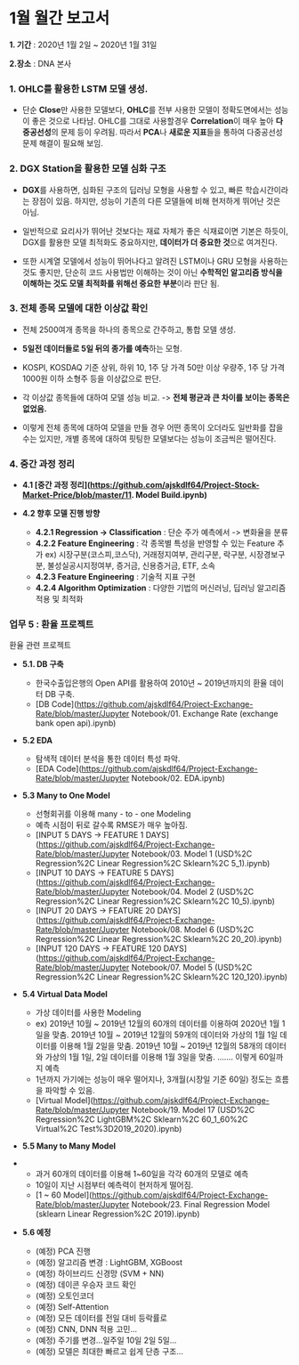 # 1월 월간 보고서

**1. 기간** : 2020년 1월 2일 ~ 2020년 1월 31일

**2.장소** : DNA 본사



### 1. OHLC를 활용한 LSTM 모델 생성.

- 단순 **Close**만 사용한 모델보다, **OHLC**를 전부 사용한 모델이 정확도면에서는 성능이 좋은 것으로 나타남. OHLC를 그대로 사용할경우 **Correlation**이 매우 높아 **다중공선성**의 문제 등이 우려됨. 따라서 **PCA**나 **새로운 지표**들을 통하여 다중공선성 문제 해결이 필요해 보임.

  

### 2. DGX Station을 활용한 모델 심화 구조

- **DGX**를 사용하면, 심화된 구조의 딥러닝 모형을 사용할 수 있고, 빠른 학습시간이라는 장점이 있음. 하지만, 성능이 기존의 다른 모델들에 비해 현저하게 뛰어난 것은 아님.

- 일반적으로 요리사가 뛰어난 것보다는 재료 자체가 좋은 식재료이면 기본은 하듯이, DGX를 활용한 모델 최적화도 중요하지만, **데이터가 더 중요한 것**으로 여겨진다.

- 또한 시계열 모델에서 성능이 뛰어나다고 알려진 LSTM이나 GRU 모형을 사용하는 것도 좋지만, 단순히 코드 사용법만 이해하는 것이 아닌 **수학적인 알고리즘 방식을 이해하는 것도 모델 최적화를 위해선 중요한 부분**이라 판단 됨.

  

### 3. 전체 종목 모델에 대한 이상값 확인

- 전체 2500여개 종목을 하나의 종목으로 간주하고, 통합 모델 생성.

- **5일전 데이터들로 5일 뒤의 종가를 예측**하는 모형.

- KOSPI, KOSDAQ 기준 상위, 하위 10, 1주 당 가격 50만 이상 우량주, 1주 당 가격 1000원 이하 소형주 등을 이상값으로 판단.

- 각 이상값 종목들에 대하여 모델 성능 비교. -> **전체 평균과 큰 차이를 보이는 종목은 없었음.**

- 이렇게 전체 종목에 대하여 모델을 만들 경우 어떤 종목이 오더라도 일반화를 잡을 수는 있지만, 개별 종목에 대하여 핏팅한 모델보다는 성능이 조금씩은 떨어진다.

  

### 4. 중간 과정 정리

- **4.1 [중간 과정 정리](https://github.com/ajskdlf64/Project-Stock-Market-Price/blob/master/11. Model Build.ipynb)**

- **4.2 향후 모델 진행 방향**
  - **4.2.1 Regression -> Classification** : 단순 주가 예측에서 -> 변화율을 분류
  - **4.2.2 Feature Engineering** : 각 종목별 특성을 반영할 수 있는 Feature 추가 ex) 시장구분(코스피,코스닥), 거래정지여부, 관리구분, 락구분, 시장경보구분, 불성실공시지정여부, 증거금, 신용증거금, ETF, 소속 
  - **4.2.3 Feature Engineering** : 기술적 지표 구현
  - **4.2.4 Algorithm Optimization** : 다양한 기법의 머신러닝, 딥러닝 알고리즘 적용 및 최적화



### 업무 5 : 환율 프로젝트

환율 관련 프로젝트

- **5.1. DB 구축**
  - 한국수출입은행의 Open API를 활용하여 2010년 ~ 2019년까지의 환율 데이터 DB 구축.
  - [DB Code](https://github.com/ajskdlf64/Project-Exchange-Rate/blob/master/Jupyter Notebook/01. Exchange Rate (exchange bank open api).ipynb)

- **5.2 EDA**
  - 탐색적 데이터 분석을 통한 데이터 특성 파악.
  - [EDA Code](https://github.com/ajskdlf64/Project-Exchange-Rate/blob/master/Jupyter Notebook/02. EDA.ipynb)

- **5.3 Many to One Model**
  - 선형회귀를 이용해 many - to - one Modeling
  - 예측 시점이 뒤로 갈수록 RMSE가 매우 높아짐.
  - [INPUT 5 DAYS -> FEATURE 1 DAYS](https://github.com/ajskdlf64/Project-Exchange-Rate/blob/master/Jupyter Notebook/03. Model 1  (USD%2C Regression%2C  Linear Regression%2C Sklearn%2C 5_1).ipynb)
  - [INPUT 10 DAYS -> FEATURE 5 DAYS](https://github.com/ajskdlf64/Project-Exchange-Rate/blob/master/Jupyter Notebook/04. Model 2  (USD%2C Regression%2C  Linear Regression%2C Sklearn%2C 10_5).ipynb)
  - [INPUT 20 DAYS -> FEATURE 20 DAYS](https://github.com/ajskdlf64/Project-Exchange-Rate/blob/master/Jupyter Notebook/08. Model 6  (USD%2C Regression%2C  Linear Regression%2C Sklearn%2C 20_20).ipynb)
  - [INPUT 120 DAYS -> FEATURE 120 DAYS](https://github.com/ajskdlf64/Project-Exchange-Rate/blob/master/Jupyter Notebook/07. Model 5  (USD%2C Regression%2C  Linear Regression%2C Sklearn%2C 120_120).ipynb)

- **5.4 Virtual Data Model**
  - 가상 데이터를 사용한 Modeling
  - ex) 2019년 10월 ~ 2019년 12월의 60개의 데이터를 이용하여 2020년 1월 1일을 맞춤. 2019년 10월 ~ 2019년 12월의 59개의 데이터와 가상의 1월 1일 데이터를 이용해 1월 2일을 맞춤. 2019년 10월 ~ 2019년 12월의 58개의 데이터와 가상의 1월 1일, 2일 데이터를 이용해 1월 3일을 맞춤. ....... 이렇게 60일까지 예측
  - 1년까지 가기에는 성능이 매우 떨어지나, 3개월(시장일 기준 60일) 정도는 흐름을 파악할 수 있음.
  - [Virtual Model](https://github.com/ajskdlf64/Project-Exchange-Rate/blob/master/Jupyter Notebook/19. Model 17  (USD%2C Regression%2C LightGBM%2C Sklearn%2C 60_1_60%2C Virtual%2C Test%3D2019_2020).ipynb)

- **5.5 Many to Many Model**

- - 과거 60개의 데이터를 이용해 1~60일을 각각 60개의 모델로 예측
  - 10일이 지난 시점부터 예측력이 현저하게 떨어짐.
  - [1 ~ 60 Model](https://github.com/ajskdlf64/Project-Exchange-Rate/blob/master/Jupyter Notebook/23. Final Regression Model (sklearn Linear Regression%2C 2019).ipynb)

- **5.6 예정**
  - (예정) PCA 진행
  - (예정) 알고리즘 변경 : LightGBM, XGBoost
  - (예정) 하이브리드 신경망 (SVM + NN)
  - (예정) 데이콘 우승자 코드 확인
  - (예정) 오토인코더
  - (예정) Self-Attention
  - (예정) 모든 데이터를 전일 대비 등락률로
  - (예정) CNN, DNN 적용 고민...
  - (예정) 주기를 변경...일주일 10일 2일 5일...
  - (예정) 모델은 최대한 빠르고 쉽게 단층 구조...